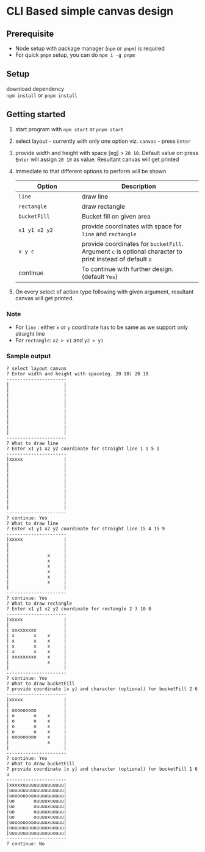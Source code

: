 # CLI Based simple canvas design
## Prerequisite
- Node setup with package manager (`npm` or `pnpm`) is required
- For quick `pnpm` setup, you can do `npm i -g pnpm`
## Setup
download dependency  
`npm install` or `pnpm install`
## Getting started
1. start program with `npm start` or `pnpm start`
2. select layout - currently with only one option viz. `canvas` - press `Enter`
3. provide width and height with space [eg] > `20 10`. Default value on press `Enter` will assign `20 10` as value. Resultant canvas will get printed
4. Immediate to that different options to perform will be shown

    | <div style="width:150px">Option</div> | Description |
    | ------------------------------------- | ---------- |
    | `line`                                | draw line |
    | `rectangle`                           | draw rectangle |
    | `bucketFill`                          | Bucket fill on given area |
    |  `x1 y1 x2 y2` | provide coordinates with space for `line` and `rectangle` |
    | `x y c` | provide coordinates for `bucketFill`. Argument `c` is optional character to print instead of default `o`  |
    | continue | To continue with further design. (default `Yes`)
5. On every select of action type following with given argument, resultant canvas will get printed.

### Note
- For `line` : either `x` or `y` coordinate has to be same as we support only straight line
- For `rectangle`: `x2 > x1` and `y2 > y1`

### Sample output

```
? select layout canvas
? Enter width and height with space(eg. 20 10) 20 10
----------------------
|                    |
|                    |
|                    |
|                    |
|                    |
|                    |
|                    |
|                    |
|                    |
|                    |
----------------------
? What to draw line
? Enter x1 y1 x2 y2 coordinate for straight line 1 1 5 1
----------------------
|xxxxx               |
|                    |
|                    |
|                    |
|                    |
|                    |
|                    |
|                    |
|                    |
|                    |
----------------------
? continue: Yes
? What to draw line
? Enter x1 y1 x2 y2 coordinate for straight line 15 4 15 9
----------------------
|xxxxx               |
|                    |
|                    |
|              x     |
|              x     |
|              x     |
|              x     |
|              x     |
|              x     |
|                    |
----------------------
? continue: Yes
? What to draw rectangle
? Enter x1 y1 x2 y2 coordinate for rectangle 2 3 10 8
----------------------
|xxxxx               |
|                    |
| xxxxxxxxx          |
| x       x    x     |
| x       x    x     |
| x       x    x     |
| x       x    x     |
| xxxxxxxxx    x     |
|              x     |
|                    |
----------------------
? continue: Yes
? What to draw bucketFill
? provide coordinate [x y] and character (optional) for bucketFill 2 6
----------------------
|xxxxx               |
|                    |
| ooooooooo          |
| o       o    x     |
| o       o    x     |
| o       o    x     |
| o       o    x     |
| ooooooooo    x     |
|              x     |
|                    |
----------------------
? continue: Yes
? What to draw bucketFill
? provide coordinate [x y] and character (optional) for bucketFill 1 6 u
----------------------
|xxxxxuuuuuuuuuuuuuuu|
|uuuuuuuuuuuuuuuuuuuu|
|uooooooooouuuuuuuuuu|
|uo       ouuuuxuuuuu|
|uo       ouuuuxuuuuu|
|uo       ouuuuxuuuuu|
|uo       ouuuuxuuuuu|
|uooooooooouuuuxuuuuu|
|uuuuuuuuuuuuuuxuuuuu|
|uuuuuuuuuuuuuuuuuuuu|
----------------------
? continue: No
```
